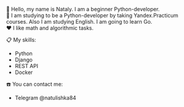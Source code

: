 <!--
**Natulishka/Natulishka** is a ✨ _special_ ✨ repository because its `README.md` (this file) appears on your GitHub profile.

Here are some ideas to get you started:

- 🔭 I’m currently working on ...
- 🌱 I’m currently learning ...
- 👯 I’m looking to collaborate on ...
- 🤔 I’m looking for help with ...
- 💬 Ask me about ...
- 📫 How to reach me: ...
- 😄 Pronouns: ...
- ⚡ Fun fact: ...
-->

:wave: Hello, my name is Nataly. I am a beginner Python-developer.  
:book: I am studying to be a Python-developer by taking Yandex.Practicum courses. Also I am studying English. I am going to learn Go.  
:heart: I like math and algorithmic tasks.  


:clipboard: My skills:
- Python
- Django
- REST API
- Docker  


:phone: You can contact me:
- Telegram @natulishka84 

